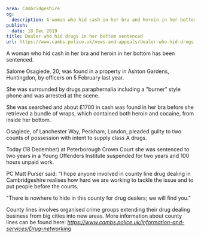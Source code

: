 ```yaml
area: Cambridgeshire
og:
  description: A woman who hid cash in her bra and heroin in her bottom has been sentenced.
publish:
  date: 18 Dec 2019
title: Dealer who hid drugs in her bottom sentenced
url: https://www.cambs.police.uk/news-and-appeals/dealer-who-hid-drugs-in-her-bottom-sentenced
```

A woman who hid cash in her bra and heroin in her bottom has been sentenced.

Salome Osagiede, 20, was found in a property in Ashton Gardens, Huntingdon, by officers on 5 February last year.

She was surrounded by drugs paraphernalia including a "burner" style phone and was arrested at the scene.

She was searched and about £1700 in cash was found in her bra before she retrieved a bundle of wraps, which contained both heroin and cocaine, from inside her bottom.

Osagiede, of Lanchester Way, Peckham, London, pleaded guilty to two counts of possession with intent to supply class A drugs.

Today (18 December) at Peterborough Crown Court she was sentenced to two years in a Young Offenders Institute suspended for two years and 100 hours unpaid work.

PC Matt Purser said: "I hope anyone involved in county line drug dealing in Cambridgeshire realises how hard we are working to tackle the issue and to put people before the courts.

"There is nowhere to hide in this county for drug dealers; we will find you."

County lines involves organised crime groups extending their drug dealing business from big cities into new areas. More information about county lines can be found here: _https://www.cambs.police.uk/information-and-services/Drug-networking_
